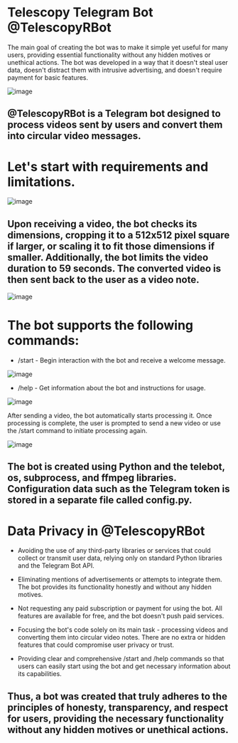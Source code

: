 # Telescopy Telegram Bot @TelescopyRBot

The main goal of creating the bot was to make it simple yet useful for many users, providing essential functionality without any hidden motives or unethical actions. The bot was developed in a way that it doesn't steal user data, doesn't distract them with intrusive advertising, and doesn't require payment for basic features.

![image](https://github.com/rumiantsevaa/Telescopy_Telegram_Bot/assets/89034072/77f644fc-5c6f-4bbb-83fc-33ba45036789)

## @TelescopyRBot is a Telegram bot designed to process videos sent by users and convert them into circular video messages. 

# Let's start with requirements and limitations.

![image](https://github.com/rumiantsevaa/Telescopy_Telegram_Bot/assets/89034072/c587861a-343d-477a-8e50-23cad746824c)

## Upon receiving a video, the bot checks its dimensions, cropping it to a 512x512 pixel square if larger, or scaling it to fit those dimensions if smaller. Additionally, the bot limits the video duration to 59 seconds. The converted video is then sent back to the user as a video note.

![image](https://github.com/rumiantsevaa/Telescopy_Telegram_Bot/assets/89034072/43459275-8212-40d0-8167-8c141be0848c)

# The bot supports the following commands:

* /start - Begin interaction with the bot and receive a welcome message.

![image](https://github.com/rumiantsevaa/Telescopy_Telegram_Bot/assets/89034072/876fb656-e01a-419f-a1c7-1f6fc4e8653b)


* /help - Get information about the bot and instructions for usage.

![image](https://github.com/rumiantsevaa/Telescopy_Telegram_Bot/assets/89034072/f9053978-d601-4d3f-8899-1b769dd7f21d)


After sending a video, the bot automatically starts processing it. Once processing is complete, the user is prompted to send a new video or use the /start command to initiate processing again.

![image](https://github.com/rumiantsevaa/Telescopy_Telegram_Bot/assets/89034072/5eee4a3c-a8ed-4b8c-906a-5d63a0d79260)


## The bot is created using Python and the telebot, os, subprocess, and ffmpeg libraries. Configuration data such as the Telegram token is stored in a separate file called config.py.

# Data Privacy in @TelescopyRBot

* Avoiding the use of any third-party libraries or services that could collect or transmit user data, relying only on standard Python libraries and the Telegram Bot API.

* Eliminating mentions of advertisements or attempts to integrate them. The bot provides its functionality honestly and without any hidden motives.

* Not requesting any paid subscription or payment for using the bot. All features are available for free, and the bot doesn't push paid services.

* Focusing the bot's code solely on its main task - processing videos and converting them into circular video notes. There are no extra or hidden features that could compromise user privacy or trust.

* Providing clear and comprehensive /start and /help commands so that users can easily start using the bot and get necessary information about its capabilities.

## Thus, a bot was created that truly adheres to the principles of honesty, transparency, and respect for users, providing the necessary functionality without any hidden motives or unethical actions.
